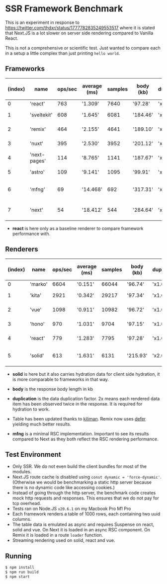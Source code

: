 # SSR Framework Benchmark

This is an experiment in response to https://twitter.com/thdxr/status/1777782835249553517 where it is stated that Next.JS is a lot slower on server side rendering compared to Vanilla React.

This is not a comprehensive or scientific test. Just wanted to compare each in a setup a little complex than just printing `hello world`.

## Frameworks

| (index) | name         | ops/sec | average (ms) | samples | body (kb) | duplication | relative to react |
| ------- | ------------ | ------- | ------------ | ------- | --------- | ----------- | ----------------- |
| 0       | 'react'      | 763     | '1.309'      | 7640    | '97.28'   | 'x1.00'     | ''                |
| 1       | 'sveltekit'  | 608     | '1.645'      | 6081    | '184.46'  | 'x2.00'     | '1.25 x slower'   |
| 2       | 'remix'      | 464     | '2.155'      | 4641    | '189.10'  | 'x2.00'     | '1.64 x slower'   |
| 3       | 'nuxt'       | 395     | '2.530'      | 3952    | '201.12'  | 'x2.00'     | '1.93 x slower'   |
| 4       | 'next-pages' | 114     | '8.765'      | 1141    | '187.67'  | 'x2.00'     | '6.69 x slower'   |
| 5       | 'astro'      | 109     | '9.141'      | 1095    | '99.91'   | 'x1.00'     | '7.00 x slower'   |
| 6       | 'mfng'       | 69      | '14.468'     | 692     | '317.31'  | 'x2.50'     | '11.06 x slower'  |
| 7       | 'next'       | 54      | '18.412'     | 544     | '284.64'  | 'x2.00'     | '14.13 x slower'  |

- **react** is here only as a baseline renderer to compare framework performance with.

## Renderers

| (index) | name    | ops/sec | average (ms) | samples | body (kb) | duplication | relative to marko |
| ------- | ------- | ------- | ------------ | ------- | --------- | ----------- | ----------------- |
| 0       | 'marko' | 6604    | '0.151'      | 66044   | '96.74'   | 'x1.00'     | ''                |
| 1       | 'kita'  | 2921    | '0.342'      | 29217   | '97.34'   | 'x1.00'     | '2.26 x slower'   |
| 2       | 'vue'   | 1098    | '0.911'      | 10982   | '96.72'   | 'x1.00'     | '6.01 x slower'   |
| 3       | 'hono'  | 970     | '1.031'      | 9704    | '97.15'   | 'x1.00'     | '6.81 x slower'   |
| 4       | 'react' | 779     | '1.283'      | 7795    | '97.28'   | 'x1.00'     | '8.48 x slower'   |
| 5       | 'solid' | 613     | '1.631'      | 6131    | '215.93'  | 'x2.00'     | '10.77 x slower'  |

- **solid** is here but it also carries hydration data for client side hydration, it is more comparable to frameworks in that way.

- **body** is the response body length in kb
- **duplication** is the data duplication factor. 2x means each rendered data item has been observed twice in the response. It is required for hydration to work.

- Table has been updated thanks to [kiliman](https://github.com/kiliman). Remix now uses [defer](https://remix.run/docs/en/main/utils/defer) yielding much better results.
- **mfng** is a minimal RSC implementation. Important to see its results compared to Next as they both reflect the RSC rendering performance.

## Test Environment

- Only SSR. We do not even build the client bundles for most of the modules.
- Next.JS route cache is disabled using `const dynamic = 'force-dynamic'`. (Otherwise we would be benchmarking a static http server because there is no dynamic code like accessing cookies.)
- Instead of going through the http server, the benchmark code creates mock http requests and responses. This ensures that we do not pay for tcp overhead.
- Tests ran on Node.JS `v20.6.1` on my Macbook Pro M1 Pro
- Each framework renders a table of 1000 rows, each containing two uuid columns.
- The table data is emulated as async and requires Suspense on react, solid and vue. On Next it is loaded in an async RSC component. On Remix it is loaded in a route `loader` function.
- Streaming rendering used on solid, react and vue.

## Running

```sh
$ npm install
$ npm run build
$ npm start
```
